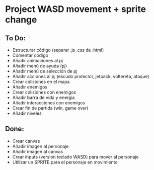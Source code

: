 # Project WASD movement + sprite change

## To Do:

- Estructurar código (separar .js .css de .html)
- Comentar código
- Añadir animaciones al pj
- Añadir menú de ayuda (pj)
- Añadir menú de selección de pj
- Añadir acciones al pj (escudo protector, jetpack, voltereta, ataque)
- Crear colisiones en el mapa
- Añadir enemigos
- Crear colisiones con enemigos
- Añadir barra de vida y energia
- Añadir interacciones con enemigos
- Crear fin de partida (win, game over)
- Añadir niveles

## Done:

- Crear canvas
- Añadir imagen al personaje
- Añadir imagen al canvas
- Crear inputs (version teclado WASD) para mover al personaje
- Utilizar un SPRITE para el personaje en movimiento
